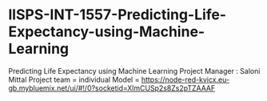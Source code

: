 # llSPS-INT-1557-Predicting-Life-Expectancy-using-Machine-Learning
Predicting Life Expectancy using Machine Learning
Project Manager : Saloni Mittal
Project team = individual
Model = https://node-red-kvicx.eu-gb.mybluemix.net/ui/#!/0?socketid=XlmCUSp2s8Zs2pTZAAAF
